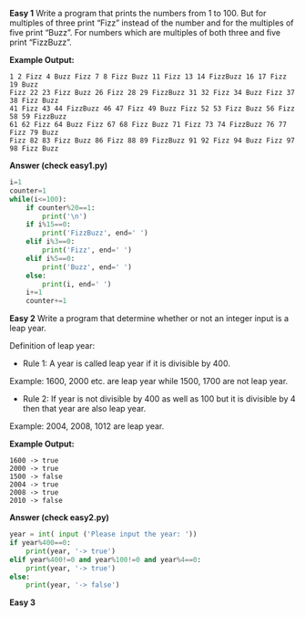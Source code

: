 **Easy 1**
Write a program that prints the numbers from 1 to 100. But for multiples of three print “Fizz” instead of the number and for the multiples of five print “Buzz”. For numbers which are multiples of both three and five print “FizzBuzz”.

**Example Output:**
```
1 2 Fizz 4 Buzz Fizz 7 8 Fizz Buzz 11 Fizz 13 14 FizzBuzz 16 17 Fizz 19 Buzz
Fizz 22 23 Fizz Buzz 26 Fizz 28 29 FizzBuzz 31 32 Fizz 34 Buzz Fizz 37 38 Fizz Buzz
41 Fizz 43 44 FizzBuzz 46 47 Fizz 49 Buzz Fizz 52 53 Fizz Buzz 56 Fizz 58 59 FizzBuzz
61 62 Fizz 64 Buzz Fizz 67 68 Fizz Buzz 71 Fizz 73 74 FizzBuzz 76 77 Fizz 79 Buzz
Fizz 82 83 Fizz Buzz 86 Fizz 88 89 FizzBuzz 91 92 Fizz 94 Buzz Fizz 97 98 Fizz Buzz
```
**Answer (check easy1.py)**

```python
i=1
counter=1
while(i<=100):
    if counter%20==1:
        print('\n')
    if i%15==0:
        print('FizzBuzz', end=' ')
    elif i%3==0:
        print('Fizz', end=' ')
    elif i%5==0:
        print('Buzz', end=' ')
    else:
        print(i, end=' ')
    i+=1
    counter+=1
```
**Easy 2**
Write a program that determine whether or not an integer input is a leap year.

Definition of leap year:
* Rule 1: A year is called leap year if it is divisible by 400.

Example: 1600, 2000 etc. are leap year while 1500, 1700 are not leap year.

* Rule 2: If year is not divisible by 400 as well as 100 but it is divisible by 4 then that year are also leap year.

Example: 2004, 2008, 1012 are leap year.

**Example Output:**
```
1600 -> true
2000 -> true
1500 -> false
2004 -> true
2008 -> true
2010 -> false
```

**Answer (check easy2.py)**

```python
year = int( input ('Please input the year: '))
if year%400==0:
    print(year, '-> true')
elif year%400!=0 and year%100!=0 and year%4==0:
    print(year, '-> true')
else:
    print(year, '-> false')
```

**Easy 3**

